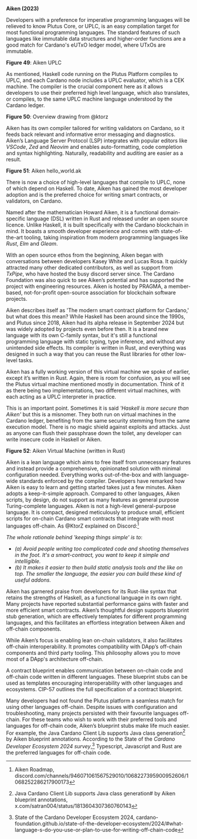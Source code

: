 **Aiken (2023)**

Developers with a preference for imperative programming languages will be relieved to know Plutus Core, or UPLC, is an easy compilation target for most functional programming languages. The standard features of such languages like immutable data structures and higher-order functions are a good match for Cardano's eUTxO ledger model, where UTxOs are immutable.  

**Figure 49**: Aiken UPLC

As mentioned, Haskell code running on the Plutus Platform compiles to UPLC, and each Cardano node includes a UPLC evaluator, which is a CEK machine. The compiler is the crucial component here as it allows developers to use their preferred high level language, which also translates, or compiles, to the same UPLC machine language understood by the Cardano ledger. 

**Figure 50**: Overview drawing from @ktorz

Aiken has its own compiler tailored for writing validators on Cardano, so it feeds back relevant and informative error messaging and diagnostics. Aiken’s Language Server Protocol (LSP) integrates with popular editors like *VSCode*, *Zed* and *Neovim* and enables auto-formatting, code completion and syntax highlighting. Naturally, readability and auditing are easier as a result. 

**Figure 51**: Aiken hello_world.ak 

There is now a choice of high-level languages that compile to UPLC, none of which depend on Haskell. To date, Aiken has gained the most developer adoption and is the preferred choice for writing smart contracts, or validators, on Cardano. 

Named after the mathematician Howard Aiken, it is a functional domain-specific language (DSL) written in Rust and released under an open source licence. Unlike Haskell, it is built specifically with the Cardano blockchain in mind. It boasts a smooth developer experience and comes with state-of-the-art tooling, taking inspiration from modern programming languages like *Rust*, *Elm* and *Gleam*. 

With an open source ethos from the beginning, Aiken began with conversations between developers Kasey White and Lucas Rosa. It quickly attracted many other dedicated contributors, as well as support from *TxPipe*, who have hosted the busy discord server since. The Cardano Foundation was also quick to see Aiken’s potential and has supported the project with engineering resources. Aiken is hosted by PRAGMA, a member-based, not-for-profit open-source association for blockchain software projects. 

Aiken describes itself as 'The modern smart contract platform for Cardano,' but what does this mean? While Haskell has been around since the 1990s, and Plutus since 2018, Aiken had its alpha release in September 2024 but was widely adopted by projects even before then. It is a brand new language with its own C-family syntax, but it's still a functional programming language with static typing, type inference, and without any unintended side effects. Its compiler is written in Rust, and everything was designed in such a way that you can reuse the Rust libraries for other low-level tasks. 

Aiken has a fully working version of this virtual machine we spoke of earlier, except it’s written in Rust. Again, there is room for confusion, as you will see the Plutus virtual machine mentioned mostly in documentation. Think of it as there being two implementations, two different virtual machines, with each acting as a UPLC interpreter in practice. 

This is an important point. Sometimes it is said *'Haskell is more secure than Aiken'* but this is a misnomer. They both run on virtual machines in the Cardano ledger, benefiting from the same security stemming from the same execution model. There is no magic shield against exploits and attacks. Just as anyone can flush their passphrase down the toilet, any developer can write insecure code in Haskell or Aiken. 

**Figure 52**: Aiken Virtual Machine (written in Rust)

Aiken is a lean language which aims to free itself from unnecessary features and instead provide a comprehensive, opinionated solution with minimal configuration needed. Everything works out-of-the-box and with language-wide standards enforced by the compiler. Developers have remarked how Aiken is easy to learn and getting started takes just a few minutes. Aiken adopts a keep-it-simple approach. Compared to other languages, Aiken scripts, by design, do not support as many features as general purpose Turing-complete languages. Aiken is not a high-level general-purpose language. It is compact, designed meticulously to produce small, efficient scripts for on-chain Cardano smart contracts that integrate with most languages off-chain. As @KtorZ explained on Discord:[^1]

*The whole rationale behind 'keeping things simple' is to*: 
  - *(a) Avoid people writing too complicated code and shooting themselves in the foot. It's a smart-contract, you want to keep it simple and intelligible.*
  - *(b) It makes it easier to then build static analysis tools and the like on top. The smaller the language, the easier you can build these kind of useful addons.*

Aiken has garnered praise from developers for its Rust-like syntax that retains the strengths of Haskell, as a functional language in its own right. Many projects have reported substantial performance gains with faster and more efficient smart contracts. Aiken’s thoughtful design supports blueprint stub generation, which are effectively templates for different programming languages, and this facilitates an effortless integration between Aiken and off-chain components. 

While Aiken’s focus is enabling lean on-chain validators, it also facilitates off-chain interoperability. It promotes compatibility with DApp’s off-chain components and third party tooling. This philosophy allows you to move most of a DApp's architecture off-chain. 

A contract blueprint enables communication between on-chain code and off-chain code written in different languages. These blueprint stubs can be used as templates encouraging interoperability with other languages and ecosystems. CIP-57 outlines the full specification of a contract blueprint. 

Many developers had not found the Plutus platform a seamless match for using other languages off-chain. Despite issues with configuration and troubleshooting, many projects persisted with their favourite languages off-chain. For these teams who wish to work with their preferred tools and languages for off-chain code, Aiken’s blueprint stubs make life much easier. For example, the Java Cardano Client Lib supports Java class generation[^2] by Aiken blueprint annotations. According to the State of the *Cardano Developer Ecosystem 2024 survey*,[^3] Typescript, Javascript and Rust are the preferred languages for off-chain code. 

[^1]: Aiken Roadmap, discord.com/channels/946071061567529010/1068227395900952606/1068252286217900173
[^2]: Java Cardano Client Lib supports Java class generation# by Aiken blueprint annotations, x.com/satran004/status/1813604307360760143
[^3]: State of the Cardano Developer Ecosystem 2024, cardano-foundation.github.io/state-of-the-developer-ecosystem/2024/#what-language-s-do-you-use-or-plan-to-use-for-writing-off-chain-code

